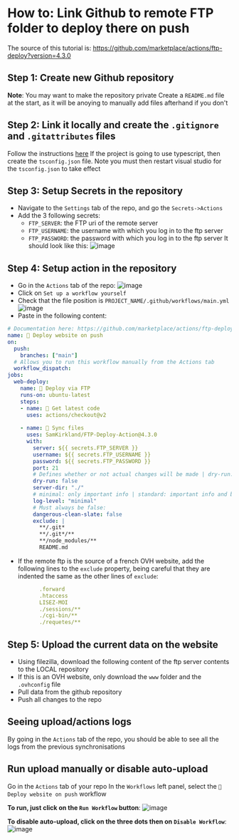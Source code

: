 # How to: Link Github to remote FTP folder to deploy there on push

The source of this tutorial is: https://github.com/marketplace/actions/ftp-deploy?version=4.3.0

## Step 1: Create new Github repository
**Note**: You may want to make the repository private
Create a `README.md` file at the start, as it will be anoying to manually add files afterhand if you don't

## Step 2: Link it locally and create the `.gitignore` and `.gitattributes` files
Follow the instructions [here](/How%20to:%20Create%20new%20typescript%20project%20in%20VS2019%20remotely%20connected%20to%20github/main.md#how-to-create-new-typescript-project-in-vs2019-remotely-connected-to-github)
If the project is going to use typescript, then create the `tsconfig.json` file. Note you must then restart visual studio for the `tsconfig.json` to take effect

## Step 3: Setup Secrets in the repository
* Navigate to the `Settings` tab of the repo, and go the `Secrets->Actions`
* Add the 3 following secrets:
  * `FTP_SERVER`: the FTP uri of the remote server
  * `FTP_USERNAME`: the username with which you log in to the ftp server
  * `FTP_PASSWORD`: the password with which you log in to the ftp server
It should look like this:
![image](https://user-images.githubusercontent.com/65409906/177016691-e54f2054-c9c1-4702-9c6f-a0b0ee28eeb5.png)


## Step 4: Setup action in the repository
* Go in the `Actions` tab of the repo:
![image](https://user-images.githubusercontent.com/65409906/177016515-a2308702-e11d-491f-b019-3767256cab37.png)
* Click on `Set up a workflow yourself`
* Check that the file position is `PROJECT_NAME/.github/workflows/main.yml`
![image](https://user-images.githubusercontent.com/65409906/177016548-09affcb2-4623-48c2-894c-623aa1288eb3.png)
* Paste in the following content:
```yml
# Documentation here: https://github.com/marketplace/actions/ftp-deploy?version=4.3.0
name: 🚀 Deploy website on push
on:
  push:
    branches: ["main"]
  # Allows you to run this workflow manually from the Actions tab
  workflow_dispatch:
jobs:
  web-deploy:
    name: 🎉 Deploy via FTP
    runs-on: ubuntu-latest
    steps:
    - name: 🚚 Get latest code
      uses: actions/checkout@v2
    
    - name: 📂 Sync files
      uses: SamKirkland/FTP-Deploy-Action@4.3.0
      with:
        server: ${{ secrets.FTP_SERVER }}
        username: ${{ secrets.FTP_USERNAME }}
        password: ${{ secrets.FTP_PASSWORD }}
        port: 21
        # Defines whether or not actual changes will be made | dry-run: true means that no changes will be made
        dry-run: false
        server-dir: "./"
        # minimal: only important info | standard: important info and basic file changes | verbose: print everything the script is doing
        log-level: "minimal"
        # Must always be false:
        dangerous-clean-slate: false
        exclude: |
          **/.git*
          **/.git*/**
          **/node_modules/**
          README.md
```
* If the remote ftp is the source of a french OVH website, add the following lines to the `exclude` property, being careful that they are indented the same as the other lines of `exclude`:
```yml
          .forward
          .htaccess
          LISEZ-MOI
          ./sessions/**
          ./cgi-bin/**
          ./requetes/**
```

## Step 5: Upload the current data on the website
* Using filezilla, download the following content of the ftp server contents to the LOCAL repository
 * If this is an OVH website, only download the `www` folder and the `.ovhconfig` file
* Pull data from the github repository
* Push all changes to the repo

## Seeing upload/actions logs
By going in the `Actions` tab of the repo, you should be able to see all the logs from the previous synchronisations

## Run upload manually or disable auto-upload
Go in the `Actions` tab of your repo
In the `Workflows` left panel, select the `🚀 Deploy website on push` workflow

**To run, just click on the `Run Workflow` button**:
![image](https://user-images.githubusercontent.com/65409906/177017352-b1611f1d-bedd-4c6e-82c6-46f8047bb037.png)

**To disable auto-upload, click on the three dots then on `Disable Workflow`**:
![image](https://user-images.githubusercontent.com/65409906/177017363-3c2c3674-49db-4333-ae58-86e2f01bf893.png)

